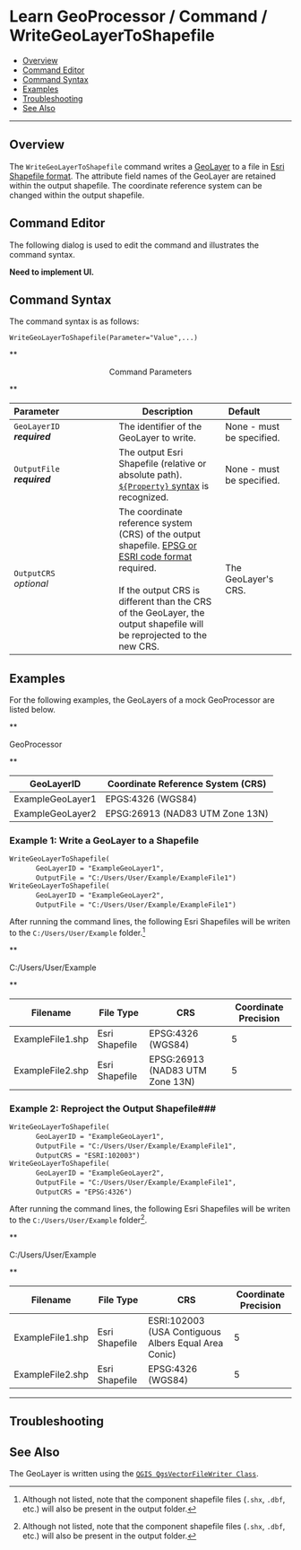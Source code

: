 # Learn GeoProcessor / Command / WriteGeoLayerToShapefile #

* [Overview](#overview)
* [Command Editor](#command-editor)
* [Command Syntax](#command-syntax)
* [Examples](#examples)
* [Troubleshooting](#troubleshooting)
* [See Also](#see-also)

-------------------------

## Overview ##

The `WriteGeoLayerToShapefile` command writes a [GeoLayer](../../introduction#geolayer) to a file in [Esri Shapefile format](../../spatial-data-format-ref/EsriShapefile/EsriShapefile). The attribute field names of the GeoLayer are retained within the output shapefile. The coordinate reference system can be changed within the output shapefile. 

## Command Editor ##

The following dialog is used to edit the command and illustrates the command syntax.

**Need to implement UI.**

## Command Syntax ##

The command syntax is as follows:

```text
WriteGeoLayerToShapefile(Parameter="Value",...)
```
**<p style="text-align: center;">
Command Parameters
</p>**

|**Parameter**&nbsp;&nbsp;&nbsp;&nbsp;&nbsp;&nbsp;&nbsp;&nbsp;&nbsp;&nbsp;&nbsp;&nbsp;&nbsp;&nbsp;&nbsp;&nbsp;&nbsp;&nbsp;&nbsp;&nbsp;&nbsp; | **Description** | **Default**&nbsp;&nbsp;&nbsp;&nbsp;&nbsp;&nbsp;&nbsp;&nbsp;&nbsp;&nbsp; |
| --------------|-----------------|----------------- |
| `GeoLayerID` <br>  **_required_**| The identifier of the GeoLayer to write.| None - must be specified. |
| `OutputFile` <br> **_required_**| The output Esri Shapefile (relative or absolute path). [`${Property}` syntax](../../input-formatting-ref/$property-syntax/$property-syntax.md) is recognized. | None - must be specified. |
|`OutputCRS`<br> *optional*|The coordinate reference system (CRS) of the output shapefile. [EPSG or ESRI code format](http://spatialreference.org/ref/epsg/) required. <br><br>If the output CRS is different than the CRS of the GeoLayer, the output shapefile will be reprojected to the new CRS.|The GeoLayer's CRS.| 


## Examples ##

For the following examples, the GeoLayers of a mock GeoProcessor are listed below.

**<p style="text-align: left;">
GeoProcessor
</p>**

|GeoLayerID|Coordinate Reference System (CRS)|
| ---- | ----|
| ExampleGeoLayer1  | EPGS:4326	(WGS84) |
| ExampleGeoLayer2	| EPSG:26913 (NAD83 UTM Zone 13N) |

### Example 1: Write a GeoLayer to a Shapefile ###

`WriteGeoLayerToShapefile(`<br>
&nbsp;&nbsp;&nbsp;&nbsp;&nbsp;&nbsp;&nbsp;&nbsp;&nbsp;&nbsp;&nbsp;&nbsp;`GeoLayerID = "ExampleGeoLayer1",`<br>
&nbsp;&nbsp;&nbsp;&nbsp;&nbsp;&nbsp;&nbsp;&nbsp;&nbsp;&nbsp;&nbsp;&nbsp;`OutputFile = "C:/Users/User/Example/ExampleFile1")`<br>
`WriteGeoLayerToShapefile(`<br>
&nbsp;&nbsp;&nbsp;&nbsp;&nbsp;&nbsp;&nbsp;&nbsp;&nbsp;&nbsp;&nbsp;&nbsp;`GeoLayerID = "ExampleGeoLayer2",`<br>
&nbsp;&nbsp;&nbsp;&nbsp;&nbsp;&nbsp;&nbsp;&nbsp;&nbsp;&nbsp;&nbsp;&nbsp;`OutputFile = "C:/Users/User/Example/ExampleFile1")`<br>

After running the command lines, the following Esri Shapefiles will be writen to the `C:/Users/User/Example` folder.[^1] 
[^1]: Although not listed, note that the component shapefile files (`.shx`, `.dbf`, etc.) will also be present in the output folder. 

**<p style="text-align: left;">
C:/Users/User/Example
</p>**

|Filename|File Type|CRS|Coordinate Precision|
|------|---|---|---|
|ExampleFile1.shp|Esri Shapefile|EPSG:4326	(WGS84)|5|
|ExampleFile2.shp|Esri Shapefile|EPSG:26913 (NAD83 UTM Zone 13N)|5|


### Example 2: Reproject the Output Shapefile###

`WriteGeoLayerToShapefile(`<br>
&nbsp;&nbsp;&nbsp;&nbsp;&nbsp;&nbsp;&nbsp;&nbsp;&nbsp;&nbsp;&nbsp;&nbsp;`GeoLayerID = "ExampleGeoLayer1",`<br> 
&nbsp;&nbsp;&nbsp;&nbsp;&nbsp;&nbsp;&nbsp;&nbsp;&nbsp;&nbsp;&nbsp;&nbsp;`OutputFile = "C:/Users/User/Example/ExampleFile1",`<br>
&nbsp;&nbsp;&nbsp;&nbsp;&nbsp;&nbsp;&nbsp;&nbsp;&nbsp;&nbsp;&nbsp;&nbsp;`OutputCRS = "ESRI:102003")`<br>
`WriteGeoLayerToShapefile(`<br>
&nbsp;&nbsp;&nbsp;&nbsp;&nbsp;&nbsp;&nbsp;&nbsp;&nbsp;&nbsp;&nbsp;&nbsp;`GeoLayerID = "ExampleGeoLayer2",`<br>
&nbsp;&nbsp;&nbsp;&nbsp;&nbsp;&nbsp;&nbsp;&nbsp;&nbsp;&nbsp;&nbsp;&nbsp;`OutputFile = "C:/Users/User/Example/ExampleFile1",`<br>
&nbsp;&nbsp;&nbsp;&nbsp;&nbsp;&nbsp;&nbsp;&nbsp;&nbsp;&nbsp;&nbsp;&nbsp;`OutputCRS = "EPSG:4326")`<br>

After running the command lines, the following Esri Shapefiles will be writen to the `C:/Users/User/Example` folder[^1]. 

**<p style="text-align: left;">
C:/Users/User/Example
</p>**

|Filename|File Type|CRS|Coordinate Precision|
|------|---|---|---|
|ExampleFile1.shp|Esri Shapefile|ESRI:102003 (USA Contiguous Albers Equal Area Conic)|5|
|ExampleFile2.shp|Esri Shapefile|EPSG:4326 (WGS84)|5|



---

## Troubleshooting ##

## See Also ##

The GeoLayer is written using the [`QGIS QgsVectorFileWriter Class`](https://qgis.org/api/classQgsVectorFileWriter.html).
